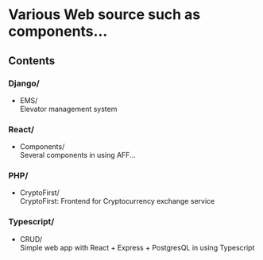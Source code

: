 <h1>
  Various Web source such as components...
</h1>

<h2>Contents</h2>

<h3>Django/</h3>
<ul>
  <li>
    EMS/
    <div>Elevator management system</div>
  </li>
</ul>



<h3>React/</h3>
<ul>
  <li>
    Components/
    <div>Several components in using AFF...</div>
  </li>
</ul>

<h3>PHP/</h3>
<ul>
  <li>
    CryptoFirst/
    <div>CryptoFirst: Frontend for Cryptocurrency exchange service</div>
  </li>
</ul>

<h3>Typescript/</h3>
<ul>
  <li>
    CRUD/
    <div>Simple web app with React + Express + PostgresQL in using Typescript</div>
  </li>
</ul>
